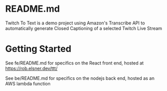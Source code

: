 # README.md

Twitch To Text is a demo project using Amazon's Transcribe API to automatically generate Closed Captioning of a selected Twitch Live Stream

# Getting Started

See fe/README.md for specifics on the React front end, hosted at https://rob.elsner.dev/ttt/

See be/README.md for specifics on the nodejs back end, hosted as an AWS lambda function
